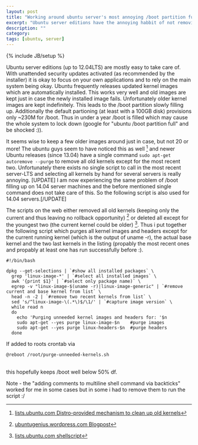 ```yaml
---
layout: post
title: "Working around ubuntu server's most annoying /boot partition full"
excerpt: "Ubuntu server editions have the annoying habbit of not removing old unneeded kernels. With unattended security updates activated this leads to filled up /boot partitions which can be really nasty. This script removes all unneeded kernel images and headers."
description: ""
category: 
tags: [ubuntu, server]
---
```

{% include JB/setup %}

Ubuntu server editions (up to 12.04LTS) are mostly easy to take care of.
With unattended security updates activated (as recommended by the
installer) it is okay to focus on your own applications and to rely on
the main system being okay.
Ubuntu frequently releases updated kernel images which are automatically
installed. This works very well and old images are kept just in case the
newly installed image fails.
Unfortunately older kernel images are kept indefinitely. This leads to
the /boot partition slowly filling up. Additionally the default
partioning (at least with a 100GB disk) provisions only \~230M for
/boot. Thus in under a year /boot is filled which may cause the whole
system to lock down (google for "ubuntu /boot partition full" and be
shocked :)).

It seems wise to keep a few older images around just in case, but not 20
or more! The ubuntu guys seem to have noticed this as well [^1] and
newer Ubuntu releases (since 13.04) have a single command
`sudo apt-get autoremove --purge` to remove all old kernels except for
the most recent two. Unfortunately there exists no single script to call
in the most recent server-LTS and selecting all kernels by hand for
several servers is really annoying. \[UPDATE\] I am now experiencing the
same problem of /boot filling up on 14.04 server machines and the before
mentioned single command does not take care of this. So the following
script is also used for 14.04 servers.\[/UPDATE\]

The scripts on the web either removed all old kernels (keeping only the
current and thus leaving no rollback opportunity) [^2] or deleted all
except for the youngest two (the current kernel could be older) [^3].
Thus i put together the following script which purges all kernel images
and headers except for the current running kernel (which is the output
of uname -r), the actual base kernel and the two last kernels in the
listing (propably the most recent ones and propably at least one has run
successfully before :).

    #!/bin/bash

    dpkg --get-selections | `#show all installed packages` \
      grep 'linux-image-*' | `#select all installed images` \
      awk '{print $1}' | `#select only package name)` \
      egrep -v "linux-image-$(uname -r)|linux-image-generic" | `#remove current and base kernel from list` \
      head -n -2 | `#remove two recent kernels from list` \
      sed 's/^linux-image-\(.*\)$/\1/' | `#capture image version` \
      while read n
      do 
        echo 'Purging unneeded kernel images and headers for: '$n
        sudo apt-get --yes purge linux-image-$n    #purge images
        sudo apt-get --yes purge linux-headers-$n  #purge headers
      done

If added to roots crontab via

    @reboot /root/purge-unneeded-kernels.sh

\
this hopefully keeps /boot well below 50% df.

Note - the "adding comments to multiline shell command via backticks"
worked for me in some cases but in some i had to remove them to run the
script :/

[^1]: [lists.ubuntu.com Distro-provided mechanism to clean up old
    kernels](https://lists.ubuntu.com/archives/ubuntu-devel/2012-February/034775.html)

[^2]: [ubuntugenius.wordpress.com
    Blogpost](http://ubuntugenius.wordpress.com/2011/01/08/ubuntu-cleanup-how-to-remove-all-unused-linux-kernel-headers-images-and-modules/)

[^3]: [lists.ubuntu.com
    shellscript](https://lists.ubuntu.com/archives/ubuntu-devel/2012-February/034767.html)

